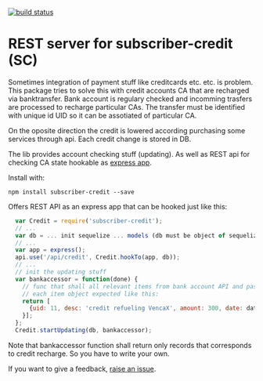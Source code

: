 [![build status](https://api.travis-ci.org/vencax/node-dhcp-rest-conf.svg)](https://travis-ci.org/vencax/node-subscriber-credit-rest)

# REST server for subscriber-credit (SC)

Sometimes integration of payment stuff like creditcards etc. etc. is problem.
This package tries to solve this with credit accounts CA that are recharged via banktransfer.
Bank account is regulary checked and incomming trasfers are processed to recharge particular CAs.
The transfer must be identified with unique id UID so it can be assotiated of particular CA.

On the oposite direction the credit is lowered according purchasing some services through api.
Each credit change is stored in DB.

The lib provides account checking stuff (updating).
As well as REST api for checking CA state hookable as [express app](http://expressjs.com/).

Install with:

	npm install subscriber-credit --save

Offers REST API as an express app that can be hooked just like this:

```javascript
  var Credit = require('subscriber-credit');
  // ...
  var db = ... init sequelize ... models (db must be object of sequelize models)
  // ...
  var app = express();
  api.use('/api/credit', Credit.hookTo(app, db));
  // ...
  // init the updating stuff
  var bankaccessor = function(done) {
    // func that shall all relevant items from bank account API and pass them to done
    // each item object expected like this:
    return [
      {uid: 11, desc: 'credit refueling VencaX', amount: 300, date: date
    }];
  };
  Credit.startUpdating(db, bankaccessor);
```
  
Note that bankaccessor function shall return only records that corresponds to credit recharge.
So you have to write your own.

If you want to give a feedback, [raise an issue](https://github.com/vencax/node-subscriber-credit-rest/issues).
